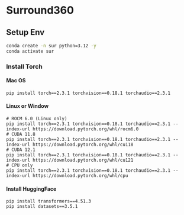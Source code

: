 # Surround360

## Setup Env
``` bash
conda create -n sur python=3.12 -y
conda activate sur 
```
### Install Torch
#### Mac OS 
``` 
pip install torch==2.3.1 torchvision==0.18.1 torchaudio==2.3.1
```
#### Linux or Window
``` 
# ROCM 6.0 (Linux only)
pip install torch==2.3.1 torchvision==0.18.1 torchaudio==2.3.1 --index-url https://download.pytorch.org/whl/rocm6.0
# CUDA 11.8
pip install torch==2.3.1 torchvision==0.18.1 torchaudio==2.3.1 --index-url https://download.pytorch.org/whl/cu118
# CUDA 12.1
pip install torch==2.3.1 torchvision==0.18.1 torchaudio==2.3.1 --index-url https://download.pytorch.org/whl/cu121
# CPU only
pip install torch==2.3.1 torchvision==0.18.1 torchaudio==2.3.1 --index-url https://download.pytorch.org/whl/cpu
```
#### Install HuggingFace
```
pip install transformers==4.51.3
pip install datasets==3.5.1
```
